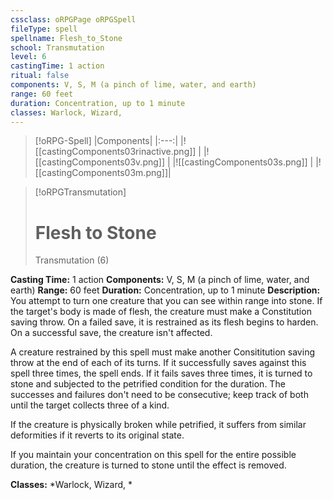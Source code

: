 ```yaml
---
cssclass: oRPGPage oRPGSpell
fileType: spell
spellname: Flesh_to_Stone
school: Transmutation
level: 6
castingTime: 1 action
ritual: false
components: V, S, M (a pinch of lime, water, and earth)
range: 60 feet
duration: Concentration, up to 1 minute
classes: Warlock, Wizard,
---
```

> [!oRPG-Spell]
> |Components|
> |:---:|
> |![[castingComponents03rinactive.png]] |
> |![[castingComponents03v.png]] |
> |![[castingComponents03s.png]] |
> |![[castingComponents03m.png]]|

> [!oRPGTransmutation]
>#  Flesh to Stone
> Transmutation  (6)

**Casting Time:** 1 action
**Components:** V, S, M (a pinch of lime, water, and earth)
**Range:** 60 feet
**Duration:**  Concentration, up to 1 minute
**Description:**
You attempt to turn one creature that you can see within range into stone. If the target's body is made of flesh, the creature must make a Constitution saving throw. On a failed save, it is restrained as its flesh begins to harden. On a successful save, the creature isn't affected.



 A creature restrained by this spell must make another Consititution saving throw at the end of each of its turns. If it successfully saves against this spell three times, the spell ends. If it fails saves three times, it is turned to stone and subjected to the petrified condition for the duration. The successes and failures don't need to be consecutive; keep track of both until the target collects three of a kind.



 If the creature is physically broken while petrified, it suffers from similar deformities if it reverts to its original state.



 If you maintain your concentration on this spell for the entire possible duration, the creature is turned to stone until the effect is removed.



**Classes:**  *Warlock, Wizard, *



